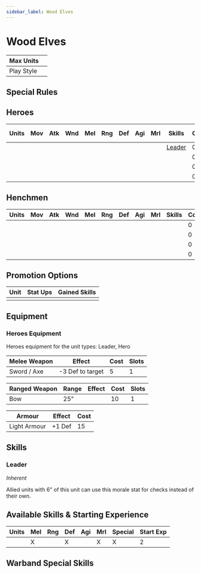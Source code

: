 ```yaml
---
sidebar_label: Wood Elves
---
```

# Wood Elves


| Max Units |  |
| ---- | ---- |
| Play Style |  |

## Special Rules
### 

## Heroes
| Units | Mov | Atk | Wnd | Mel | Rng | Def | Agi | Mrl | Skills | Cost |  Cap | Skill Ups |
| ---- | ---- | ---- | ---- | ---- | ---- | ---- | ---- | ---- | ---- | ---- | ---- | ---- |
|  |  |  |  |  |  |  |  |  | [Leader](#leader) | 0 | None | [\[Link\]](docs/8.%20Reference/4.%20Skill%20Search.md?filter=Melee,Defense,Morale,Wood%20Elves) |
|  |  |  |  |  |  |  |  |  |  | 0 | None | [\[Link\]](docs/8.%20Reference/4.%20Skill%20Search.md?filter=Melee,Defense,Morale,Wood%20Elves) |
|  |  |  |  |  |  |  |  |  |  | 0 | None | [\[Link\]](docs/8.%20Reference/4.%20Skill%20Search.md?filter=Melee,Defense,Morale,Wood%20Elves) |
|  |  |  |  |  |  |  |  |  |  | 0 | None | [\[Link\]](docs/8.%20Reference/4.%20Skill%20Search.md?filter=Melee,Defense,Morale,Wood%20Elves) |

## Henchmen
| Units | Mov | Atk | Wnd | Mel | Rng | Def | Agi | Mrl | Skills | Cost |  Cap |
| ---- | ---- | ---- | ---- | ---- | ---- | ---- | ---- | ---- | ---- | ---- | ---- |
|  |  |  |  |  |  |  |  |  |  | 0 | None |
|  |  |  |  |  |  |  |  |  |  | 0 | None |
|  |  |  |  |  |  |  |  |  |  | 0 | None |
|  |  |  |  |  |  |  |  |  |  | 0 | None |

## Promotion Options
| Unit | Stat Ups | Gained Skills |
| ---- | ---- | ---- |
|  |  |  |

## Equipment

### Heroes Equipment 
Heroes equipment for the unit types: Leader, Hero

| Melee Weapon | Effect | Cost | Slots |
| ---- | ------ | ---- | ----- |
| Sword / Axe | -3 Def to target | 5 | 1 |

| Ranged Weapon | Range | Effect | Cost | Slots |
| ---- | ----- | ------ | ---- | ----- |
| Bow | 25" |  | 10 | 1 |

| Armour | Effect | Cost |
| ---- | ------ | ---- |
| Light Armour | +1 Def | 15 |

## Skills 
### Leader
*Inherent*

Allied units with 6" of this unit can use this morale stat for checks instead of their own.

## Available Skills & Starting Experience
| Units | Mel | Rng | Def | Agi | Mrl | Special | Start Exp |
| ---- | ---- | ---- | ---- | ---- | ---- | ---- | ---- |
|  | X |  | X |  | X | X | 2 |

## Warband Special Skills 
